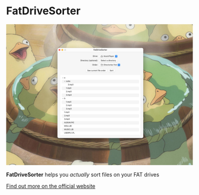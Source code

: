 # FatDriveSorter

[![Screenshot](docs/public/demo/frontpage.jpg)](docs/public/demo/frontpage.jpg)

**FatDriveSorter** helps you *actually* sort files on your FAT drives

[Find out more on the official website](https://fat-drive-sorter.netlify.app/)

